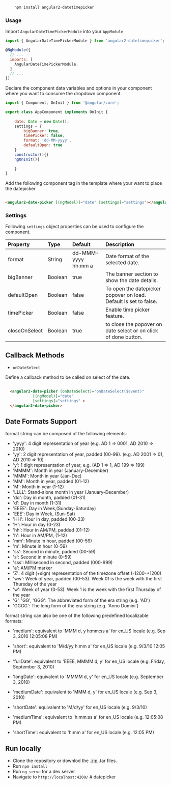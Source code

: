 ```js
	npm install angular2-datetimepicker
```

### Usage

Import `AngularDateTimePickerModule` into your `AppModule`

```js
import { AngularDateTimePickerModule } from 'angular2-datetimepicker';

@NgModule({
  // ...
  imports: [
    AngularDateTimePickerModule,
  ]
  // ...
})

```
Declare the component data variables and options in your component where you want to consume the dropdown component.

```js 
import { Component, OnInit } from '@angular/core';

export class AppComponent implements OnInit {
    
	date: Date = new Date();
	settings = {
		bigBanner: true,
		timePicker: false,
		format: 'dd-MM-yyyy',
		defaultOpen: true
	}
	constructor(){}
    ngOnInit(){
       
    }
}

```

Add the following component tag in the template where your want to place the datepicker

```html

<angular2-date-picker [(ngModel)]="date" [settings]="settings"></angular2-date-picker>

```


### Settings

Following `settings` object properties can be used to configure the component.

|Property	|Type	|Default	|Description	|
|:--- |:--- |:--- |:--- |
|format|String|dd-MMM-yyyy hh:mm a|Date format of the selected date.|
|bigBanner|Boolean|true| The banner section to show the date details.  |
|defaultOpen|Boolean|false|To open the datepicker popover on load. Default is set to false.|
|timePicker|Boolean|false|Enable time picker feature.|
|closeOnSelect|Boolean|true|to close the popover on date select or on click of done button.|


## Callback Methods

- `onDateSelect`

Define a callback method to be called on select of the date.

```html
  
  <angular2-date-picker (onDateSelect)="onDateSelect($event)" 
			[(ngModel)]="date" 
			[settings]="settings" >
  </angular2-date-picker>

```
## Date Formats Support

format string can be composed of the following elements:

- 'yyyy': 4 digit representation of year (e.g. AD 1 => 0001, AD 2010 => 2010)
- 'yy': 2 digit representation of year, padded (00-99). (e.g. AD 2001 => 01, AD 2010 => 10)
- 'y': 1 digit representation of year, e.g. (AD 1 => 1, AD 199 => 199)
- 'MMMM': Month in year (January-December)
- 'MMM': Month in year (Jan-Dec)
- 'MM': Month in year, padded (01-12)
- 'M': Month in year (1-12)
- 'LLLL': Stand-alone month in year (January-December)
- 'dd': Day in month, padded (01-31)
- 'd': Day in month (1-31)
- 'EEEE': Day in Week,(Sunday-Saturday)
- 'EEE': Day in Week, (Sun-Sat)
- 'HH': Hour in day, padded (00-23)
- 'H': Hour in day (0-23)
- 'hh': Hour in AM/PM, padded (01-12)
- 'h': Hour in AM/PM, (1-12)
- 'mm': Minute in hour, padded (00-59)
- 'm': Minute in hour (0-59)
- 'ss': Second in minute, padded (00-59)
- 's': Second in minute (0-59)
- 'sss': Millisecond in second, padded (000-999)
- 'a': AM/PM marker
- 'Z': 4 digit (+sign) representation of the timezone offset (-1200-+1200)
- 'ww': Week of year, padded (00-53). Week 01 is the week with the first Thursday of the year
- 'w': Week of year (0-53). Week 1 is the week with the first Thursday of the year
- 'G', 'GG', 'GGG': The abbreviated form of the era string (e.g. 'AD')
- 'GGGG': The long form of the era string (e.g. 'Anno Domini')

format string can also be one of the following predefined localizable formats:

- 'medium': equivalent to 'MMM d, y h:mm:ss a' for en_US locale (e.g. Sep 3, 2010 12:05:08 PM)

- 'short': equivalent to 'M/d/yy h:mm a' for en_US locale (e.g. 9/3/10 12:05 PM)
- 'fullDate': equivalent to 'EEEE, MMMM d, y' for en_US locale (e.g. Friday, September 3, 2010)
- 'longDate': equivalent to 'MMMM d, y' for en_US locale (e.g. September 3, 2010)
- 'mediumDate': equivalent to 'MMM d, y' for en_US locale (e.g. Sep 3, 2010)
- 'shortDate': equivalent to 'M/d/yy' for en_US locale (e.g. 9/3/10)
- 'mediumTime': equivalent to 'h:mm:ss a' for en_US locale (e.g. 12:05:08 PM)
- 'shortTime': equivalent to 'h:mm a' for en_US locale (e.g. 12:05 PM)

## Run locally
- Clone the repository or downlod the .zip,.tar files.
- Run `npm install`
- Run `ng serve` for a dev server
- Navigate to `http://localhost:4200/`
#   d a t e p i c k e r  
 